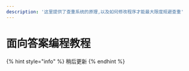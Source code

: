 ```yaml
---
description: '这里提供了查重系统的原理,以及如何修改程序才能最大限度规避查重'
---
```


# 面向答案编程教程

{% hint style="info" %}
稍后更新
{% endhint %}

